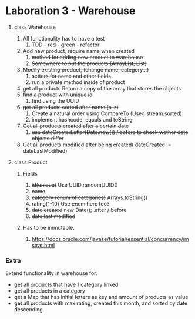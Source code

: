 # Laboration 3 - Warehouse

1. class Warehouse
    1. All functionality has to have a test
        1. TDD - red - green - refactor
    2. Add new product, require name when created
        1. ~~method for adding new product to warehouse~~
        2. ~~Somewhere to put the products (ArrayList, List)~~
    3. ~~Modify existing product, (change name, category...)~~
       1. ~~setters for name and other fields~~
       2. run a private method inside of product
    4. get all products
       Return a copy of the array that stores the objects
    5. ~~find a product with unique id~~
       1. find using the UUID
    6. ~~get all products sorted after name (a-z)~~
        1. Create a natural order using CompareTo (Used stream.sorted)
         2. implement hashcode, equals and ~~toString~~
    7. ~~Get all products created after a certain date~~
       1. ~~use dateCreated.after(Date.now()) /.before to check wether date objects differ~~
    8. Get all products modified after being created( dateCreated != dateLastModified)

2. class Product
    1. Fields
       1. ~~id(unique)~~
           Use UUID.randomUUID()
       2. ~~name~~
       3. ~~category (enum of categories)~~
           Arrays.toString()
       4. rating(1-10)
           ~~Use enum here too?~~
       5. ~~date created~~
           new Date(); .after / before
       6. ~~date last modified~~

    2. Has to be immutable.
        1. https://docs.oracle.com/javase/tutorial/essential/concurrency/imstrat.html

### Extra

Extend functionality in warehouse for:

* get all products that have 1 category linked
* get all products in a category
* get a Map that has initial letters as key and amount of products as value
* get all products with max rating, created this month, and sorted by date descending.